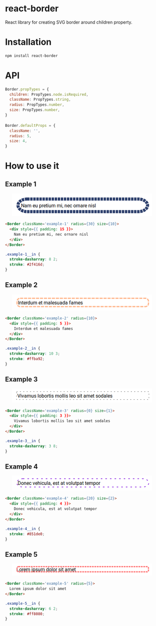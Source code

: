 # react-border
React library for creating SVG border around children property.

# Installation

```sh
npm install react-border
```

# API
```js
Border.propTypes = {
  children: PropTypes.node.isRequired,
  className: PropTypes.string,
  radius: PropTypes.number,
  size: PropTypes.number,
}

Border.defaultProps = {
  className: '',
  radius: 5,
  size: 4,
}
```

# How to use it

## Example 1
<p align='center'>
  <img src='./docs/1.png' alt='Example 1' />
</p>

```html
<Border className='example-1' radius={30} size={10}>
  <div style={{ padding: 15 }}>
    Nam eu pretium mi, nec ornare nisl
  </div>
</Border>
```

```css
.example-1__in {
  stroke-dasharray: 8 2;
  stroke: #2f416d;
}
```

## Example 2
<p align='center'>
  <img src='./docs/2.png' alt='Example 2' />
</p>

```html
<Border className='example-2' radius={10}>
  <div style={{ padding: 5 }}>
    Interdum et malesuada fames
  </div>
</Border>
```

```css
.example-2__in {
  stroke-dasharray: 10 3;
  stroke: #ffba92;
}
```

## Example 3
<p align='center'>
  <img src='./docs/3.png' alt='Example 3' />
</p>

```html
<Border className='example-3' radius={0} size={1}>
  <div style={{ padding: 3 }}>
    Vivamus lobortis mollis leo sit amet sodales
  </div>
</Border>
```

```css
.example-3__in {
  stroke-dasharray: 3 8;
}
```

## Example 4
<p align='center'>
  <img src='./docs/4.png' alt='Example 4' />
</p>

```html
<Border className='example-4' radius={20} size={2}>
  <div style={{ padding: 4 }}>
    Donec vehicula, est at volutpat tempor
  </div>
</Border>
```

```css
.example-4__in {
  stroke: #851de0;
}
```

## Example 5
<p align='center'>
  <img src='./docs/5.png' alt='Example 5' />
</p>

```html
<Border className='example-5' radius={5}>
  Lorem ipsum dolor sit amet
</Border>
```

```css
.example-5__in {
  stroke-dasharray: 6 2;
  stroke: #ff8080;
}
```